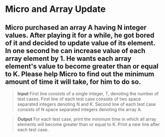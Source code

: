 # Micro and Array Update
## Micro purchased an array A having N integer values. After playing it for a while, he got bored of it and decided to update value of its element. In one second he can increase value of each array element by 1. He wants each array element's value to become greater than or equal to K. Please help Micro to find out the minimum amount of time it will take, for him to do so.

>**Input**
>First line consists of a single integer, T, denoting the number of test cases. 
>First line of each test case consists of two space separated integers denoting N and K. 
>Second line of each test case consists of N space separated integers denoting the array A.

>**Output**
>For each test case, print the minimum time in which all array elements will become greater than or equal to K. Print a new line after each test case.